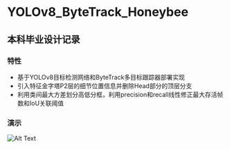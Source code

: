 # YOLOv8_ByteTrack_Honeybee
## 本科毕业设计记录
### 特性
- 基于YOLOv8目标检测网络和ByteTrack多目标跟踪器部署实现
- 引入特征金字塔P2层的细节位置信息并删除Head部分的顶层分支
- 利用类间最大方差划分高低分框，利用precision和recall线性修正最大存活帧数和IoU关联阈值
### 演示
![Alt Text](track.gif)

